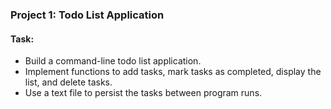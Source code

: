 ### Project 1: Todo List Application
#### Task:

- Build a command-line todo list application.
- Implement functions to add tasks, mark tasks as completed, display the list, and delete tasks.
- Use a text file to persist the tasks between program runs.
